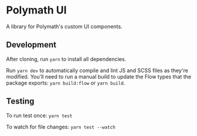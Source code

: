 # Polymath UI

A library for Polymath's custom UI components.

## Development

After cloning, run `yarn` to install all dependencies.

Run `yarn dev` to automatically compile and lint JS and SCSS files as they're modified. You'll need to run a manual build to update the Flow types that the package exports: `yarn build:flow` or `yarn build`.

## Testing

To run test once:
`yarn test`

To watch for file changes:
`yarn test --watch`